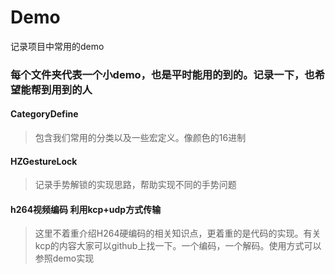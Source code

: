 # Demo
记录项目中常用的demo
### 每个文件夹代表一个小demo，也是平时能用的到的。记录一下，也希望能帮到用到的人
#### CategoryDefine
> 包含我们常用的分类以及一些宏定义。像颜色的16进制
#### HZGestureLock
> 记录手势解锁的实现思路，帮助实现不同的手势问题
#### h264视频编码 利用kcp+udp方式传输
> 这里不着重介绍H264硬编码的相关知识点，更着重的是代码的实现。有关kcp的内容大家可以github上找一下。一个编码，一个解码。使用方式可以参照demo实现
